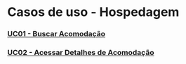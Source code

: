 # Casos de uso - Hospedagem

### [UC01 - Buscar Acomodação](uc09-hospedagem.md)

### [UC02 - Acessar Detalhes de Acomodação](uc10-hospedagem.md)
